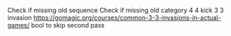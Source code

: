 Check if missing old sequence
Check if missing old category
4 4 kick 3 3 invasion https://gomagic.org/courses/common-3-3-invasions-in-actual-games/
bool to skip second pass